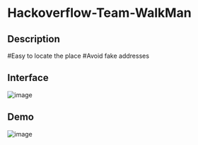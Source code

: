 # Hackoverflow-Team-WalkMan

## Description
#Easy to locate the place
#Avoid fake addresses

## Interface

![image](https://user-images.githubusercontent.com/96625882/161271221-a44ef6a2-710d-453e-86bb-6042456be50f.png)

## Demo

![image](https://user-images.githubusercontent.com/96625882/161271694-8c3ac56f-4043-466e-9b18-111ad0360edd.png)
